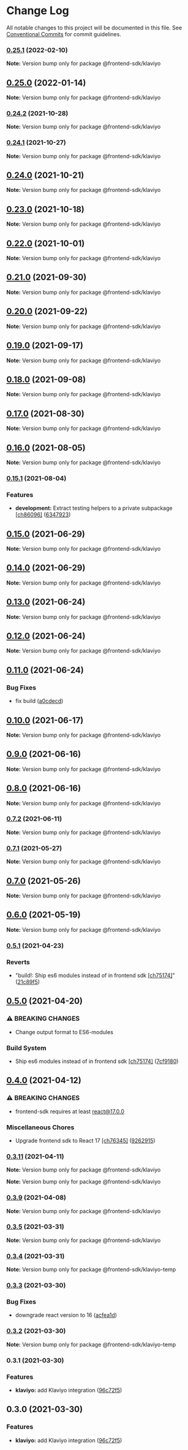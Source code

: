 # Change Log

All notable changes to this project will be documented in this file.
See [Conventional Commits](https://conventionalcommits.org) for commit guidelines.

### [0.25.1](https://github.com/getshogun/frontend-integrations/compare/v0.25.0...v0.25.1) (2022-02-10)

**Note:** Version bump only for package @frontend-sdk/klaviyo





## [0.25.0](https://github.com/getshogun/frontend-integrations/compare/v0.24.2...v0.25.0) (2022-01-14)

**Note:** Version bump only for package @frontend-sdk/klaviyo





### [0.24.2](https://github.com/getshogun/frontend-integrations/compare/v0.24.1...v0.24.2) (2021-10-28)

**Note:** Version bump only for package @frontend-sdk/klaviyo





### [0.24.1](https://github.com/getshogun/frontend-integrations/compare/v0.24.0...v0.24.1) (2021-10-27)

**Note:** Version bump only for package @frontend-sdk/klaviyo





## [0.24.0](https://github.com/getshogun/frontend-integrations/compare/v0.23.0...v0.24.0) (2021-10-21)

**Note:** Version bump only for package @frontend-sdk/klaviyo





## [0.23.0](https://github.com/getshogun/frontend-integrations/compare/v0.22.0...v0.23.0) (2021-10-18)

**Note:** Version bump only for package @frontend-sdk/klaviyo





## [0.22.0](https://github.com/getshogun/frontend-integrations/compare/v0.21.0...v0.22.0) (2021-10-01)

**Note:** Version bump only for package @frontend-sdk/klaviyo





## [0.21.0](https://github.com/getshogun/frontend-integrations/compare/v0.20.0...v0.21.0) (2021-09-30)

**Note:** Version bump only for package @frontend-sdk/klaviyo





## [0.20.0](https://github.com/getshogun/frontend-integrations/compare/v0.19.0...v0.20.0) (2021-09-22)

**Note:** Version bump only for package @frontend-sdk/klaviyo





## [0.19.0](https://github.com/getshogun/frontend-integrations/compare/v0.18.0...v0.19.0) (2021-09-17)

**Note:** Version bump only for package @frontend-sdk/klaviyo





## [0.18.0](https://github.com/getshogun/frontend-integrations/compare/v0.17.0...v0.18.0) (2021-09-08)

**Note:** Version bump only for package @frontend-sdk/klaviyo





## [0.17.0](https://github.com/getshogun/frontend-integrations/compare/v0.16.0...v0.17.0) (2021-08-30)

**Note:** Version bump only for package @frontend-sdk/klaviyo





## [0.16.0](https://github.com/getshogun/frontend-integrations/compare/v0.15.1...v0.16.0) (2021-08-05)

**Note:** Version bump only for package @frontend-sdk/klaviyo





### [0.15.1](https://github.com/getshogun/frontend-integrations/compare/v0.15.0...v0.15.1) (2021-08-04)


### Features

* **development:** Extract testing helpers to a private subpackage [[ch86096]](https://app.clubhouse.io/shogun-hub/story/86096) ([6347923](https://github.com/getshogun/frontend-integrations/commit/6347923dfa0d3556f770a56043b3a62fa3f03c04))



## [0.15.0](https://github.com/getshogun/frontend-integrations/compare/v0.14.0...v0.15.0) (2021-06-29)

**Note:** Version bump only for package @frontend-sdk/klaviyo





## [0.14.0](https://github.com/getshogun/frontend-integrations/compare/v0.13.0...v0.14.0) (2021-06-29)

**Note:** Version bump only for package @frontend-sdk/klaviyo





## [0.13.0](https://github.com/getshogun/frontend-integrations/compare/v0.12.0...v0.13.0) (2021-06-24)

**Note:** Version bump only for package @frontend-sdk/klaviyo





## [0.12.0](https://github.com/getshogun/frontend-integrations/compare/v0.11.0...v0.12.0) (2021-06-24)

**Note:** Version bump only for package @frontend-sdk/klaviyo





## [0.11.0](https://github.com/getshogun/frontend-integrations/compare/v0.10.0...v0.11.0) (2021-06-24)


### Bug Fixes

* fix build ([a0cdecd](https://github.com/getshogun/frontend-integrations/commit/a0cdecd967aa7519d68273538a164a4dd52cd682))



## [0.10.0](https://github.com/getshogun/frontend-integrations/compare/v0.9.0...v0.10.0) (2021-06-17)

**Note:** Version bump only for package @frontend-sdk/klaviyo





## [0.9.0](https://github.com/getshogun/frontend-integrations/compare/v0.8.0...v0.9.0) (2021-06-16)

**Note:** Version bump only for package @frontend-sdk/klaviyo





## [0.8.0](https://github.com/getshogun/frontend-integrations/compare/v0.7.2...v0.8.0) (2021-06-16)

**Note:** Version bump only for package @frontend-sdk/klaviyo





### [0.7.2](https://github.com/getshogun/frontend-integrations/compare/v0.7.1...v0.7.2) (2021-06-11)

**Note:** Version bump only for package @frontend-sdk/klaviyo





### [0.7.1](https://github.com/getshogun/frontend-integrations/compare/v0.7.0...v0.7.1) (2021-05-27)

**Note:** Version bump only for package @frontend-sdk/klaviyo





## [0.7.0](https://github.com/getshogun/frontend-integrations/compare/v0.6.0...v0.7.0) (2021-05-26)

**Note:** Version bump only for package @frontend-sdk/klaviyo





## [0.6.0](https://github.com/getshogun/frontend-integrations/compare/v0.5.1...v0.6.0) (2021-05-19)

**Note:** Version bump only for package @frontend-sdk/klaviyo





### [0.5.1](https://github.com/getshogun/frontend-integrations/compare/v0.5.0...v0.5.1) (2021-04-23)


### Reverts

* "build!: Ship es6 modules instead of in frontend sdk [[ch75174]](https://app.clubhouse.io/shogun-hub/story/75174)" ([21c89f5](https://github.com/getshogun/frontend-integrations/commit/21c89f50e52d33eb9f75bce9702cd0f72ff3999e))



## [0.5.0](https://github.com/getshogun/frontend-integrations/compare/v0.4.0...v0.5.0) (2021-04-20)


### ⚠ BREAKING CHANGES

* Change output format to ES6-modules

### Build System

* Ship es6 modules instead of in frontend sdk [[ch75174]](https://app.clubhouse.io/shogun-hub/story/75174) ([7cf9180](https://github.com/getshogun/frontend-integrations/commit/7cf9180cd206f38df75769f4354fbb2993683cc0))



## [0.4.0](https://github.com/getshogun/frontend-integrations/compare/v0.3.11...v0.4.0) (2021-04-12)


### ⚠ BREAKING CHANGES

* frontend-sdk requires at least react@17.0.0

### Miscellaneous Chores

* Upgrade frontend sdk to React 17 [[ch76345]](https://app.clubhouse.io/shogun-hub/story/76345) ([9262915](https://github.com/getshogun/frontend-integrations/commit/9262915c740ad0f6479438c6213f45d05e7536fb))



### [0.3.11](https://github.com/getshogun/frontend-integrations/compare/v0.3.10...v0.3.11) (2021-04-11)

**Note:** Version bump only for package @frontend-sdk/klaviyo







**Note:** Version bump only for package @frontend-sdk/klaviyo





### [0.3.9](https://github.com/getshogun/frontend-integrations/compare/v0.3.6...v0.3.9) (2021-04-08)

**Note:** Version bump only for package @frontend-sdk/klaviyo





### [0.3.5](https://github.com/getshogun/frontend-integrations/compare/v0.3.4...v0.3.5) (2021-03-31)

**Note:** Version bump only for package @frontend-sdk/klaviyo





### [0.3.4](https://github.com/getshogun/frontend-integrations/compare/v0.3.3...v0.3.4) (2021-03-31)

**Note:** Version bump only for package @frontend-sdk/klaviyo-temp





### [0.3.3](https://github.com/getshogun/frontend-integrations/compare/v0.3.2...v0.3.3) (2021-03-30)


### Bug Fixes

* downgrade react version to 16 ([acfea1d](https://github.com/getshogun/frontend-integrations/commit/acfea1d30d2bf6a8e52068ac2299212f281d76ee))



### [0.3.2](https://github.com/getshogun/frontend-integrations/compare/v0.3.1...v0.3.2) (2021-03-30)

**Note:** Version bump only for package @frontend-sdk/klaviyo-temp





### 0.3.1 (2021-03-30)


### Features

* **klaviyo:** add Klaviyo integration ([96c72f5](https://github.com/getshogun/frontend-integrations/commit/96c72f591d21bb2f805939f95c2cffd542f5c6ce))



## 0.3.0 (2021-03-30)


### Features

* **klaviyo:** add Klaviyo integration ([96c72f5](https://github.com/getshogun/frontend-integrations/commit/96c72f591d21bb2f805939f95c2cffd542f5c6ce))
